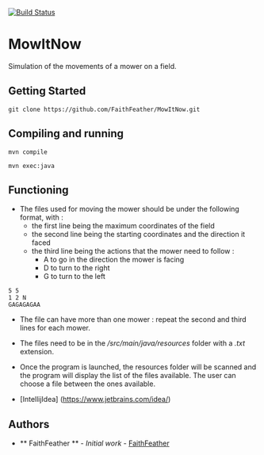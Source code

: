 [![Build Status](https://travis-ci.org/FaithFeather/MowItNow.svg?branch=master)](https://travis-ci.org/FaithFeather/MowItNow)

# MowItNow 

Simulation of the movements of a mower on a field.

## Getting Started

``` 
git clone https://github.com/FaithFeather/MowItNow.git
```

## Compiling and running

``` 
mvn compile
```

``` 
mvn exec:java
```

## Functioning

* The files used for moving the mower should be under the following format, with :
    * the first line being the maximum coordinates of the field
    * the second line being the starting coordinates and the direction it faced
    * the third line being the actions that the mower need to follow : 
        * A to go in the direction the mower is facing
        * D to turn to the right
        * G to turn to the left
```
5 5
1 2 N
GAGAGAGAA
```
* The file can have more than one mower : repeat the second and third lines for each mower.
* The files need to be in the */src/main/java/resources* folder with a *.txt* extension.
* Once the program is launched, the resources folder will be scanned and the program will display the list of the files available. The user can choose a file between the ones available.

* [IntellijIdea] (https://www.jetbrains.com/idea/)

## Authors

* ** FaithFeather ** - *Initial work* - [FaithFeather](https://github.com/FaithFeather)

